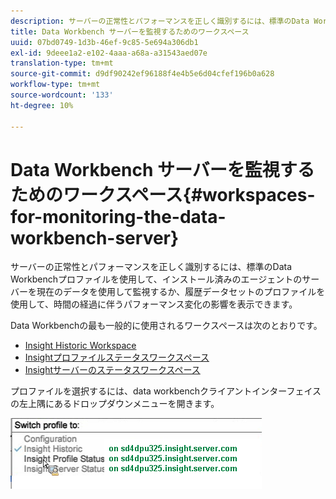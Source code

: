 ```yaml
---
description: サーバーの正常性とパフォーマンスを正しく識別するには、標準のData Workbenchプロファイルを使用して、インストール済みのエージェントのサーバーを現在のデータを使用して監視するか、履歴データセットのプロファイルを使用して、時間の経過に伴うパフォーマンス変化の影響を表示できます。
title: Data Workbench サーバーを監視するためのワークスペース
uuid: 07bd0749-1d3b-46ef-9c85-5e694a306db1
exl-id: 9deee1a2-e102-4aaa-a68a-a31543aed07e
translation-type: tm+mt
source-git-commit: d9df90242ef96188f4e4b5e6d04cfef196b0a628
workflow-type: tm+mt
source-wordcount: '133'
ht-degree: 10%

---
```


# Data Workbench サーバーを監視するためのワークスペース{#workspaces-for-monitoring-the-data-workbench-server}

サーバーの正常性とパフォーマンスを正しく識別するには、標準のData Workbenchプロファイルを使用して、インストール済みのエージェントのサーバーを現在のデータを使用して監視するか、履歴データセットのプロファイルを使用して、時間の経過に伴うパフォーマンス変化の影響を表示できます。

Data Workbenchの最も一般的に使用されるワークスペースは次のとおりです。

* [Insight Historic Workspace](../../../home/monitoring-installation/monitoring-profiles/monitoring-historical-using.md#concept-4a4661f3728540e699b92dac80c44015)
* [Insightプロファイルステータスワークスペース](../../../home/monitoring-installation/monitoring-profiles/monitoring-profile-using.md#concept-b4f472ece1094abc9192d89fdce5e104)
* [Insightサーバーのステータスワークスペース](../../../home/monitoring-installation/monitoring-profiles/monitoring-server-using.md#concept-b4f472ece1094abc9192d89fdce5e104)

プロファイルを選択するには、data workbenchクライアントインターフェイスの左上隅にあるドロップダウンメニューを開きます。

![](assets/profile_switch.png)
